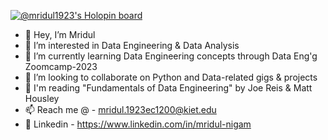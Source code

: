[![@mridul1923's Holopin board](https://holopin.io/api/user/board?user=mridul1923)](https://holopin.io/@mridul1923)

- 👋 Hey, I’m Mridul
- 👀 I’m interested in Data Engineering & Data Analysis
- 🌱 I’m currently learning Data Engineering concepts through Data Eng'g Zoomcamp-2023
- 💞️ I’m looking to collaborate on Python and Data-related gigs & projects
- 📖 I'm reading "Fundamentals of Data Engineering" by Joe Reis & Matt Housley 
- 📫 Reach me @ - mridul.1923ec1200@kiet.edu
- 🔗 Linkedin - https://www.linkedin.com/in/mridul-nigam
<!---
Mridul1129261/Mridul1129261 is a ✨ special ✨ repository because its `README.md` (this file) appears on your GitHub profile.
You can click the Preview link to take a look at your changes.
--->
